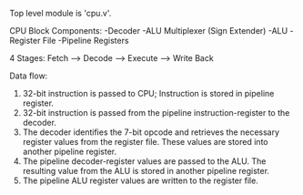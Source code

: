 Top level module is 'cpu.v'.

CPU Block Components:
  -Decoder
  -ALU Multiplexer (Sign Extender)
  -ALU
  -Register File
  -Pipeline Registers

4 Stages: Fetch --> Decode --> Execute --> Write Back

Data flow:
  1. 32-bit instruction is passed to CPU; Instruction is stored in pipeline register.
  2. 32-bit instruction is passed from the pipeline instruction-register to the decoder.
  3. The decoder identifies the 7-bit opcode and retrieves the necessary register values from the register file. These values are stored into another pipeline register.
  4. The pipeline decoder-register values are passed to the ALU. The resulting value from the ALU is stored in another pipeline register.
  5. The pipeline ALU register values are written to the register file.
